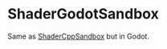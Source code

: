 # ShaderGodotSandbox

Same as [ShaderCppSandbox](https://github.com/m039/ShaderCppSandbox) but in Godot.
